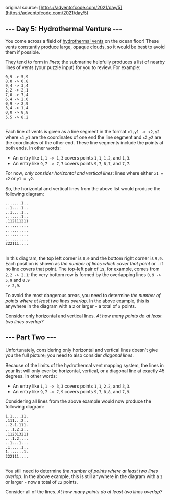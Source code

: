 original source: [https://adventofcode.com/2021/day/5](https://adventofcode.com/2021/day/5)
## --- Day 5: Hydrothermal Venture ---
You come across a field of [hydrothermal vents](https://en.wikipedia.org/wiki/Hydrothermal_vent) on the ocean floor! These vents constantly produce large, opaque clouds, so it would be best to avoid them if possible.

They tend to form in <em>lines</em>; the submarine helpfully produces a list of nearby lines of vents (your puzzle input) for you to review. For example:

<pre>
<code>0,9 -> 5,9
8,0 -> 0,8
9,4 -> 3,4
2,2 -> 2,1
7,0 -> 7,4
6,4 -> 2,0
0,9 -> 2,9
3,4 -> 1,4
0,0 -> 8,8
5,5 -> 8,2
</code>
</pre>

Each line of vents is given as a line segment in the format <code>x1,y1 -> x2,y2</code> where <code>x1</code>,<code>y1</code> are the coordinates of one end the line segment and <code>x2</code>,<code>y2</code> are the coordinates of the other end. These line segments include the points at both ends. In other words:


 - An entry like <code>1,1 -> 1,3</code> covers points <code>1,1</code>, <code>1,2</code>, and <code>1,3</code>.
 - An entry like <code>9,7 -> 7,7</code> covers points <code>9,7</code>, <code>8,7</code>, and <code>7,7</code>.

For now, <em>only consider horizontal and vertical lines</em>: lines where either <code>x1 = x2</code> or <code>y1 = y2</code>.

So, the horizontal and vertical lines from the above list would produce the following diagram:

<pre>
<code>.......1..
..1....1..
..1....1..
.......1..
.112111211
..........
..........
..........
..........
222111....
</code>
</pre>

In this diagram, the top left corner is <code>0,0</code> and the bottom right corner is <code>9,9</code>. Each position is shown as <em>the number of lines which cover that point</em> or <code>.</code> if no line covers that point. The top-left pair of <code>1</code>s, for example, comes from <code>2,2 -> 2,1</code>; the very bottom row is formed by the overlapping lines <code>0,9 -> 5,9</code> and <code>0,9 -> 2,9</code>.

To avoid the most dangerous areas, you need to determine <em>the number of points where at least two lines overlap</em>. In the above example, this is anywhere in the diagram with a <code>2</code> or larger - a total of <code><em>5</em></code> points.

Consider only horizontal and vertical lines. <em>At how many points do at least two lines overlap?</em>


## --- Part Two ---
Unfortunately, considering only horizontal and vertical lines doesn't give you the full picture; you need to also consider <em>diagonal lines</em>.

Because of the limits of the hydrothermal vent mapping system, the lines in your list will only ever be horizontal, vertical, or a diagonal line at exactly 45 degrees. In other words:


 - An entry like <code>1,1 -> 3,3</code> covers points <code>1,1</code>, <code>2,2</code>, and <code>3,3</code>.
 - An entry like <code>9,7 -> 7,9</code> covers points <code>9,7</code>, <code>8,8</code>, and <code>7,9</code>.

Considering all lines from the above example would now produce the following diagram:

<pre>
<code>1.1....11.
.111...2..
..2.1.111.
...1.2.2..
.112313211
...1.2....
..1...1...
.1.....1..
1.......1.
222111....
</code>
</pre>

You still need to determine <em>the number of points where at least two lines overlap</em>. In the above example, this is still anywhere in the diagram with a <code>2</code> or larger - now a total of <code><em>12</em></code> points.

Consider all of the lines. <em>At how many points do at least two lines overlap?</em>


